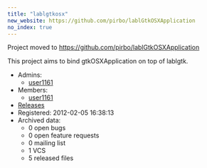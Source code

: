 ```yaml
---
title: "lablgtkosx"
new_website: https://github.com/pirbo/lablGtkOSXApplication
no_index: true
---
```


Project moved to https://github.com/pirbo/lablGtkOSXApplication

This project aims to bind gtkOSXApplication on top of lablgtk.


* Admins:
  * [user1161](/users/user1161)
* Members:
  * [user1161](/users/user1161)
* [Releases](https://download.ocamlcore.org/lablgtkosx)
* Registered: 2012-02-05 16:38:13
* Archived data:
  * 0 open bugs
  * 0 open feature requests
  * 0 mailing list
  * 1 VCS
  * 5 released files
